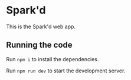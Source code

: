 
  # Spark'd

  This is the Spark'd web app.

  ## Running the code

  Run `npm i` to install the dependencies.

  Run `npm run dev` to start the development server.
  
